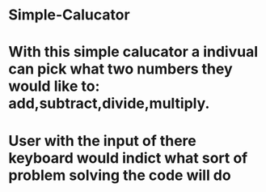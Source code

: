 # Simple-Calucator 
# With this simple calucator a indivual can pick what two numbers they would like to: add,subtract,divide,multiply. 
# User with the input of there keyboard would indict what sort of problem solving the code will do 
